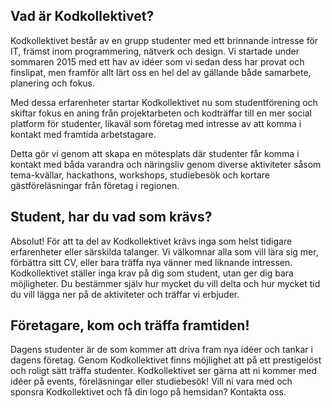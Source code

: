 ## Vad är Kodkollektivet?

Kodkollektivet består av en grupp studenter med ett brinnande intresse för IT, främst inom programmering, nätverk och design. Vi startade under sommaren 2015 med ett hav av idéer som vi sedan dess har provat och finslipat, men framför allt lärt oss en hel del av gällande både samarbete, planering och fokus.

Med dessa erfarenheter startar Kodkollektivet nu som studentförening och skiftar fokus en aning från projektarbeten och kodträffar till en mer social platform för studenter, likaväl som företag med intresse av att komma i kontakt med framtida arbetstagare.

Detta gör vi genom att skapa en mötesplats där studenter får komma i kontakt med båda varandra och näringsliv genom diverse aktiviteter såsom tema-kvällar, hackathons, workshops, studiebesök och kortare gästföreläsningar från företag i regionen.


## Student, har du vad som krävs?
Absolut! För att ta del av Kodkollektivet krävs inga som helst tidigare erfarenheter eller särskilda talanger. Vi välkomnar alla som vill lära sig mer, förbättra sitt CV, eller bara träffa nya vänner med liknande intressen. Kodkollektivet ställer inga krav på dig som student, utan ger dig bara möjligheter. Du bestämmer själv hur mycket du vill delta och hur mycket tid du vill lägga ner på de aktiviteter och träffar vi erbjuder.


## Företagare, kom och träffa framtiden!

Dagens studenter är de som kommer att driva fram nya idéer och tankar i dagens företag.
Genom Kodkollektivet finns möjlighet att på ett prestigelöst och roligt sätt träffa studenter.
Kodkollektivet ser gärna att ni kommer med idéer på events, föreläsningar eller studiebesök!
Vill ni vara med och sponsra Kodkollektivet och få din logo på hemsidan? Kontakta oss.
